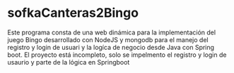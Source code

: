 # sofkaCanteras2Bingo
Este programa consta de una web dinámica para la implementación del juego Bingo desarrollado con NodeJS y mongodb para el manejo del registro y login de usuari y la logíca de negocio desde Java con Spring boot.
El proyecto está incompleto, solo se impelmento el registro y login de usaurio y parte de la lógica en Springboot
